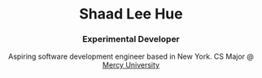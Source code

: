 <h1 align="center">Shaad Lee Hue</h1>
<h3 align="center">Experimental Developer</h3>

<p align="center">
  Aspiring software development engineer based in New York. CS Major @ <a href="https://www.mercy.edu/" target="_blank">Mercy University</a>
</p>

<!--
**shaaddev/shaaddev** is a ✨ _special_ ✨ repository because its `README.md` (this file) appears on your GitHub profile.

Here are some ideas to get you started:

- 🔭 I’m currently working on ...
- 🌱 I’m currently learning ...
- 👯 I’m looking to collaborate on ...
- 🤔 I’m looking for help with ...
- 💬 Ask me about ...
- 📫 How to reach me: ...
- 😄 Pronouns: ...
- ⚡ Fun fact: ...
-->

